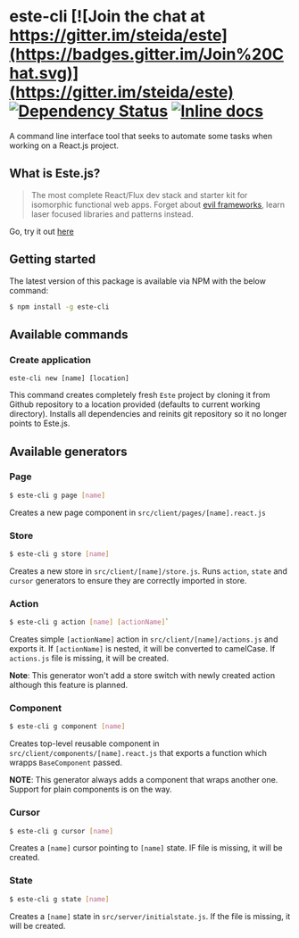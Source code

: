 este-cli [![Join the chat at https://gitter.im/steida/este](https://badges.gitter.im/Join%20Chat.svg)](https://gitter.im/steida/este) [![Dependency Status](https://david-dm.org/grabbou/este-cli.svg)](https://david-dm.org/grabbou/este-cli) [![Inline docs](http://inch-ci.org/github/grabbou/este-cli.svg?branch=master)](http://inch-ci.org/github/grabbou/este-cli)
==========

A command line interface tool that seeks to automate some tasks when working on a React.js project.

## What is Este.js?

> The most complete React/Flux dev stack and starter kit for isomorphic functional web apps. Forget about [evil frameworks](http://tomasp.net/blog/2015/library-frameworks/), learn laser focused libraries and patterns instead.

Go, try it out [here](http://github.com/steida/este)

## Getting started

The latest version of this package is available via NPM with the below command:

```bash
$ npm install -g este-cli
```

## Available commands

### Create application

```shell
este-cli new [name] [location]
```

This command creates completely fresh `Este` project by cloning it from Github repository to a location provided (defaults to current working directory). Installs all dependencies and reinits git repository so it no longer points to Este.js.

## Available generators

### Page

```bash
$ este-cli g page [name]
```

Creates a new page component in `src/client/pages/[name].react.js`

### Store

```bash
$ este-cli g store [name]
```

Creates a new store in `src/client/[name]/store.js`. Runs `action`, `state` and `cursor` generators to ensure they are correctly imported in store.

### Action

```bash
$ este-cli g action [name] [actionName]`
```

Creates simple `[actionName]` action in `src/client/[name]/actions.js` and exports it. If `[actionName]` is nested, it will be converted to camelCase. If `actions.js` file is missing, it will be created.

**Note**:
This generator won't add a store switch with newly created action although this feature is planned.

### Component

```bash
$ este-cli g component [name]
```

Creates top-level reusable component in `src/client/components/[name].react.js` that exports a function which wrapps `BaseComponent` passed.

**NOTE**:
This generator always adds a component that wraps another one. Support for plain components is on the way.

### Cursor

```bash
$ este-cli g cursor [name]
```

Creates a `[name]` cursor pointing to `[name]` state. IF file is missing, it will be created.

### State

```bash
$ este-cli g state [name]
```

Creates a `[name]` state in `src/server/initialstate.js`. If the file is missing, it will be created.
